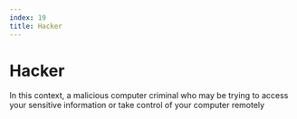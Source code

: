 ```yaml
---
index: 19
title: Hacker
---
```

# Hacker

In this context, a malicious computer criminal who may be trying to access your sensitive information or take control of your computer remotely